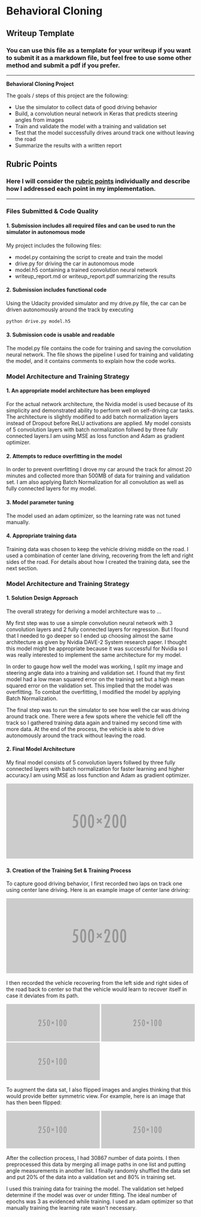 # **Behavioral Cloning** 

## Writeup Template

### You can use this file as a template for your writeup if you want to submit it as a markdown file, but feel free to use some other method and submit a pdf if you prefer.

---

**Behavioral Cloning Project**

The goals / steps of this project are the following:
* Use the simulator to collect data of good driving behavior
* Build, a convolution neural network in Keras that predicts steering angles from images
* Train and validate the model with a training and validation set
* Test that the model successfully drives around track one without leaving the road
* Summarize the results with a written report


[//]: # (Image References)

[image1]: ./examples/placeholder.png "Model Visualization"
[image2]: ./examples/placeholder.png "Grayscaling"
[image3]: ./examples/placeholder_small.png "Recovery Image"
[image4]: ./examples/placeholder_small.png "Recovery Image"
[image5]: ./examples/placeholder_small.png "Recovery Image"
[image6]: ./examples/placeholder_small.png "Normal Image"
[image7]: ./examples/placeholder_small.png "Flipped Image"

## Rubric Points
### Here I will consider the [rubric points](https://review.udacity.com/#!/rubrics/432/view) individually and describe how I addressed each point in my implementation.  

---
### Files Submitted & Code Quality

#### 1. Submission includes all required files and can be used to run the simulator in autonomous mode

My project includes the following files:
* model.py containing the script to create and train the model
* drive.py for driving the car in autonomous mode
* model.h5 containing a trained convolution neural network 
* writeup_report.md or writeup_report.pdf summarizing the results

#### 2. Submission includes functional code
Using the Udacity provided simulator and my drive.py file, the car can be driven autonomously around the track by executing 
```sh
python drive.py model.h5
```

#### 3. Submission code is usable and readable

The model.py file contains the code for training and saving the convolution neural network. The file shows the pipeline I used for training and validating the model, and it contains comments to explain how the code works.

### Model Architecture and Training Strategy

#### 1. An appropriate model architecture has been employed

For the actual network architecture, the Nvidia model is used because of its simplicity and demonstrated ability to perform well on self-driving car tasks. The architecture is slightly modified to add batch normalization layers instead of Dropout before ReLU activations are applied.
My model consists of 5 convolution layers with batch normalization follwed by three fully connected layers.I am using MSE as loss function and Adam as gradient optimizer.

#### 2. Attempts to reduce overfitting in the model
In order to prevent overfitting I drove my car around the track for almost 20 minutes and collected more than 500MB of data for training and validation set.
I am also applying Batch Normalization for all convolution as well as fully connected layers for my model.

#### 3. Model parameter tuning

The model used an adam optimizer, so the learning rate was not tuned manually.

#### 4. Appropriate training data

Training data was chosen to keep the vehicle driving middle on the road. I used a combination of center lane driving, recovering from the left and right sides of the road.
For details about how I created the training data, see the next section. 

### Model Architecture and Training Strategy

#### 1. Solution Design Approach

The overall strategy for deriving a model architecture was to ...

My first step was to use a simple convolution neural network with 3 convolution layers and 2 fully connected layers for regression.
But I found that I needed to go deeper so I ended up choosing almost the same architecture as given by Nvidia DAVE-2 System research paper.
I thought this model might be appropriate because it was successful for Nvidia so I was really interested to implement the same architecture for my model.

In order to gauge how well the model was working, I split my image and steering angle data into a training and validation set. I found that my first model had a low mean squared error on the training set but a high mean squared error on the validation set. This implied that the model was overfitting. 
To combat the overfitting, I modified the model by applying Batch Normalization.

The final step was to run the simulator to see how well the car was driving around track one. There were a few spots where the vehicle fell off the track so I gathered training data again and trained my second time with more data.
At the end of the process, the vehicle is able to drive autonomously around the track without leaving the road.

#### 2. Final Model Architecture

My final model consists of 5 convolution layers follwed by three fully connected layers with batch normalization for faster learning and higher accuracy.I am using MSE as loss function and Adam as gradient optimizer.

![alt text][image1]

#### 3. Creation of the Training Set & Training Process

To capture good driving behavior, I first recorded two laps on track one using center lane driving. Here is an example image of center lane driving:

![alt text][image2]

I then recorded the vehicle recovering from the left side and right sides of the road back to center so that the vehicle would learn to recover itself in case it deviates from its path.

![alt text][image3]
![alt text][image4]
![alt text][image5]

To augment the data sat, I also flipped images and angles thinking that this would provide better symmetric view. For example, here is an image that has then been flipped:

![alt text][image6]
![alt text][image7]

After the collection process, I had 30867 number of data points. I then preprocessed this data by merging all image paths in one list and putting angle measurements in another list.
I finally randomly shuffled the data set and put 20% of the data into a validation set and 80% in training set. 

I used this training data for training the model. The validation set helped determine if the model was over or under fitting. The ideal number of epochs was 3 as evidenced while training.
I used an adam optimizer so that manually training the learning rate wasn't necessary.

